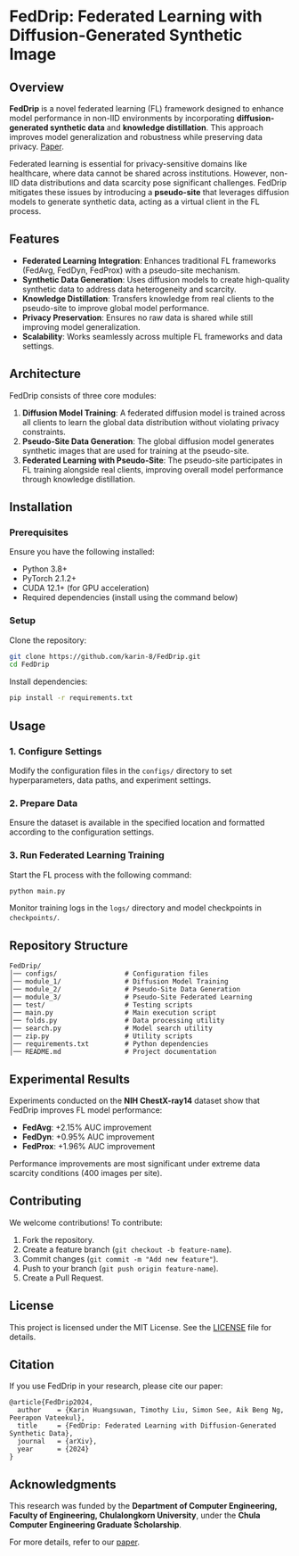 # FedDrip: Federated Learning with Diffusion-Generated Synthetic Image

## Overview

**FedDrip** is a novel federated learning (FL) framework designed to enhance model performance in non-IID environments by incorporating **diffusion-generated synthetic data** and **knowledge distillation**. This approach improves model generalization and robustness while preserving data privacy. [Paper](https://ieeexplore.ieee.org/document/10824802).

Federated learning is essential for privacy-sensitive domains like healthcare, where data cannot be shared across institutions. However, non-IID data distributions and data scarcity pose significant challenges. FedDrip mitigates these issues by introducing a **pseudo-site** that leverages diffusion models to generate synthetic data, acting as a virtual client in the FL process.

## Features

- **Federated Learning Integration**: Enhances traditional FL frameworks (FedAvg, FedDyn, FedProx) with a pseudo-site mechanism.
- **Synthetic Data Generation**: Uses diffusion models to create high-quality synthetic data to address data heterogeneity and scarcity.
- **Knowledge Distillation**: Transfers knowledge from real clients to the pseudo-site to improve global model performance.
- **Privacy Preservation**: Ensures no raw data is shared while still improving model generalization.
- **Scalability**: Works seamlessly across multiple FL frameworks and data settings.

## Architecture

FedDrip consists of three core modules:
1. **Diffusion Model Training**: A federated diffusion model is trained across all clients to learn the global data distribution without violating privacy constraints.
2. **Pseudo-Site Data Generation**: The global diffusion model generates synthetic images that are used for training at the pseudo-site.
3. **Federated Learning with Pseudo-Site**: The pseudo-site participates in FL training alongside real clients, improving overall model performance through knowledge distillation.

## Installation

### Prerequisites
Ensure you have the following installed:
- Python 3.8+
- PyTorch 2.1.2+
- CUDA 12.1+ (for GPU acceleration)
- Required dependencies (install using the command below)

### Setup
Clone the repository:
```bash
git clone https://github.com/karin-8/FedDrip.git
cd FedDrip
```

Install dependencies:
```bash
pip install -r requirements.txt
```

## Usage

### 1. Configure Settings
Modify the configuration files in the `configs/` directory to set hyperparameters, data paths, and experiment settings.

### 2. Prepare Data
Ensure the dataset is available in the specified location and formatted according to the configuration settings.

### 3. Run Federated Learning Training
Start the FL process with the following command:
```bash
python main.py
```

Monitor training logs in the `logs/` directory and model checkpoints in `checkpoints/`.

## Repository Structure

```
FedDrip/
│── configs/                 # Configuration files
│── module_1/                # Diffusion Model Training
│── module_2/                # Pseudo-Site Data Generation
│── module_3/                # Pseudo-Site Federated Learning
│── test/                    # Testing scripts
│── main.py                  # Main execution script
│── folds.py                 # Data processing utility
│── search.py                # Model search utility
│── zip.py                   # Utility scripts
│── requirements.txt         # Python dependencies
│── README.md                # Project documentation
```

## Experimental Results
Experiments conducted on the **NIH ChestX-ray14** dataset show that FedDrip improves FL model performance:
- **FedAvg**: +2.15% AUC improvement
- **FedDyn**: +0.95% AUC improvement
- **FedProx**: +1.96% AUC improvement

Performance improvements are most significant under extreme data scarcity conditions (400 images per site).

## Contributing

We welcome contributions! To contribute:
1. Fork the repository.
2. Create a feature branch (`git checkout -b feature-name`).
3. Commit changes (`git commit -m "Add new feature"`).
4. Push to your branch (`git push origin feature-name`).
5. Create a Pull Request.

## License

This project is licensed under the MIT License. See the [LICENSE](LICENSE) file for details.

## Citation
If you use FedDrip in your research, please cite our paper:

```
@article{FedDrip2024,
  author    = {Karin Huangsuwan, Timothy Liu, Simon See, Aik Beng Ng, Peerapon Vateekul},
  title     = {FedDrip: Federated Learning with Diffusion-Generated Synthetic Data},
  journal   = {arXiv},
  year      = {2024}
}
```

## Acknowledgments
This research was funded by the **Department of Computer Engineering, Faculty of Engineering, Chulalongkorn University**, under the **Chula Computer Engineering Graduate Scholarship**.

For more details, refer to our [paper](https://ieeexplore.ieee.org/document/10824802).
